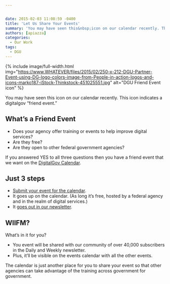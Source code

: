 ```yaml
---


date: 2015-02-03 11:08:59 -0400
title: 'Let Us Share Your Events'
summary: 'You may have seen this&nbsp;icon on our calendar recently. This icon indicates a digitalgov &amp;#8220;friend event.&amp;#8221; What&amp;#8217;s a Friend Event Does your agency offer training or events to help improve digital services? Are they free? Are they open to other federal government agencies? If you answered YES to all three questions then you have&nbsp;a friend'
authors: [apiazza]
categories:
  - Our Work
tags:
  - DGU
---
```



{% include image/full-width.html img="https://www.WHATEVER/files/2015/02/250-x-212-DGU-Partner-Event-using-DG-logo-colors-image-from-People-in-action-logos-and-icons-marko187-iStock-Thinkstock-451025551.jpg" alt="DGU Friend Event icon" %} 

You may have seen this icon on our calendar recently. This icon indicates a digitalgov &#8220;friend event.&#8221;

## What&#8217;s a Friend Event

  * Does your agency offer training or events to help improve digital services?
  * Are they free?
  * Are they open to other federal government agencies?

If you answered YES to all three questions then you have a friend event that we want on the [DigitalGov Calendar](https://www.WHATEVER/events).

## Just 3 steps

  * [Submit your event for the calendar](https://www.surveymonkey.com/s/friend-event).
  * It goes up on the calendar. (As long it&#8217;s free, hosted by a federal agency and in the realm of digital services.)
  * It [goes out in our newsletter](http://connect.WHATEVER/subscribe).

## WIIFM?

What&#8217;s in it for you?

  * You event will be shared with our community of over 40,000 subscribers in the Daily and Weekly newsletter.
  * Plus, it&#8217;ll be visible on the events calendar with all the other events.

The calendar is just another place for you to share your event so that other agencies can take advantage of the training across government for government.